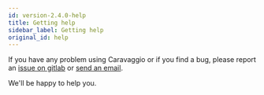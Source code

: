 ```yaml
---
id: version-2.4.0-help
title: Getting help
sidebar_label: Getting help
original_id: help
---
```


If you have any problem using Caravaggio or if you find a bug, please report an <a href="https://gitlab.com/ramiel/caravaggio/issues" target="_blank">issue on gitlab</a> or <a href="mailto:incoming+ramiel-caravaggio-5291351-issue-@incoming.gitlab.com" target="_blank">send an email</a>.

We'll be happy to help you.
